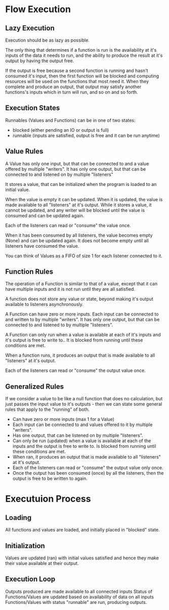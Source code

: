 # Flow Execution

## Lazy Execution
Execution should be as lazy as possible.

The only thing that determines if a function is run is the availability at it's inputs of the data
it needs to run, and the ability to produce the result at it's output by having the output free.

If the output is free because a second function is running and hasn't consumed it's input, then 
the first function will be blocked and computing resources will be used on the functions that most 
need it. When they complete and produce an output, that output may satisfy another functions's 
inputs which in turn will run, and so on and so forth.

## Execution States
Runnables (Values and Functions) can be in one of two states:
- blocked (either pending an IO or output is full)
- runnable (inputs are satisfied, output is free and it can be run anytime)

## Value Rules
A Value has only one input, but that can be connected to and a value offered by multiple "writers".
It has only one output, but that can be connected to and listened on by multiple "listeners"

It stores a value, that can be initialized when the program is loaded to an initial value.

When the value is empty it can be updated.
When it is updated, the value is made available to all "listeners" at it's output.
While it stores a value, it cannot be updated, and any writer will be blocked until the value is 
consumed and can be updated again.

Each of the listeners can read or "consume" the value once.

When it has been consumed by all listeners, the value becomes empty (None) and can be updated again.
It does not become empty until all listeners have consumed the value.

You can think of Values as a FIFO of size 1 for each listener connected to it.

## Function Rules
The operation of a Function is similar to that of a value, except that it can have multiple inputs
and it is not run until they are all satisfied.

A function does not store any value or state, beyond making it's output available to listeners
asynchronously.

A Function can have zero or more inputs. 
Each input can be connected to and written to by multiple "writers".
It has only one output, but that can be connected to and listened to by multiple "listeners".

A Function can only run when a value is available at each of it's inputs and it's output is 
free to write to.. It is blocked from running until these conditions are met.

When a function runs, it produces an output that is made available to all "listeners" at it's output.

Each of the listeners can read or "consume" the output value once.

## Generalized Rules 
If we consider a value to be like a null function that does no calculation, but just passes the input 
value to it's outputs - then we can state some general rules that apply to the "running" of both.

- Can have zero or more inputs (max 1 for a Value)
- Each input can be connected to and values offered to it by multiple "writers".
- Has one output, that can be listened on by multiple "listeners".
- Can only be run (updated) when a value is available at each of the inputs and the output is 
free to write to. Is blocked from running until these conditions are met.
- When ran, it produces an output that is made available to all "listeners" at it's output.
- Each of the listeners can read or "consume" the output value only once.
- Once the output has been consumed (once) by all the listeners, then the output is free to be
written to again.

# Executuion Process
## Loading
All functions and values are loaded, and initially placed in "blocked" state.

## Initialization
Values are updated (ran) with initial values satisfied and hence they make their value available
at their output.

## Execution Loop
Outputs produced are made available to all connected inputs
Status of Functions/Values are updated based on availability of data on all inputs
Functions/Values with status "runnable" are run, producing outputs.


